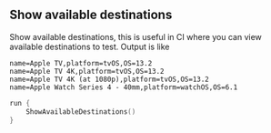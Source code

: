 ## Show available destinations

Show available destinations, this is useful in CI where you can view available destinations to test. Output is like

```
name=Apple TV,platform=tvOS,OS=13.2
name=Apple TV 4K,platform=tvOS,OS=13.2
name=Apple TV 4K (at 1080p),platform=tvOS,OS=13.2
name=Apple Watch Series 4 - 40mm,platform=watchOS,OS=6.1
```

```swift
run {
    ShowAvailableDestinations()
}
```